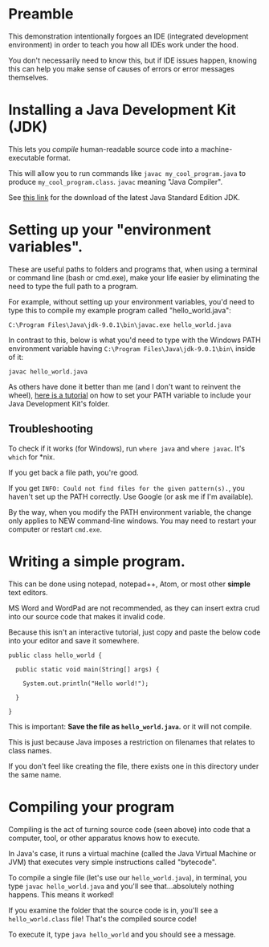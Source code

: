 # Preamble

This demonstration intentionally forgoes an IDE (integrated development
environment) in order to teach you how all IDEs work under the hood.

You don't necessarily need to know this, but if IDE issues happen, knowing this
can help you make sense of causes of errors or error messages themselves.

# Installing a Java Development Kit (JDK) 

This lets you *compile* human-readable source code into a machine-executable format.

This will allow you to run commands like `javac my_cool_program.java` to produce
`my_cool_program.class`. `javac` meaning "Java Compiler".

See [this
link](https://www.oracle.com/technetwork/java/javase/downloads/index.html) for
the download of the latest Java Standard Edition JDK.

# Setting up your "environment variables".

These are useful paths to folders and programs that, when using a terminal or
command line (bash or cmd.exe), make your life easier by eliminating the need to
type the full path to a program.

For example, without setting up your environment variables, you'd need to type
this to compile my example program called "hello_world.java":

`C:\Program Files\Java\jdk-9.0.1\bin\javac.exe hello_world.java`

In contrast to this, below is what you'd need to type with the Windows PATH
environment variable having `C:\Program Files\Java\jdk-9.0.1\bin\` inside of it:

`javac hello_world.java`

As others have done it better than me (and I don't want to reinvent the wheel),
[here is a tutorial](https://stackoverflow.com/a/36306623/4262535) on how to set your PATH variable to include your Java
Development Kit's folder.

## Troubleshooting

To check if it works (for Windows), run `where java` and `where javac`. It's
`which` for *nix.

If you get back a file path, you're good.

If you get `INFO: Could not find files for the given pattern(s).`, you haven't
set up the PATH correctly. Use Google (or ask me if I'm available).

By the way, when you modify the PATH environment variable, the change only
applies to NEW command-line windows. You may need to restart your computer or
restart `cmd.exe`.

# Writing a simple program.

This can be done using notepad, notepad++, Atom, or most other __simple__ text
editors.

MS Word and WordPad are not recommended, as they can insert extra crud into our
source code that makes it invalid code.

Because this isn't an interactive tutorial, just copy and paste the below code
into your editor and save it somewhere.

    public class hello_world {
    
      public static void main(String[] args) {
      
        System.out.println("Hello world!");
      
      }
      
    }
    
This is important: **Save the file as `hello_world.java`.** or it will not
compile.

This is just because Java imposes a restriction on filenames that relates to
class names.

If you don't feel like creating the file, there exists one in this directory
under the same name.

# Compiling your program

Compiling is the act of turning source code (seen above) into code that a
computer, tool, or other apparatus knows how to execute.

In Java's case, it runs a virtual machine (called the Java Virtual Machine or
JVM) that executes very simple instructions called "bytecode".

To compile a single file (let's use our `hello_world.java`), in terminal, you
type `javac hello_world.java` and you'll see that...absolutely nothing
happens. This means it worked!

If you examine the folder that the source code is in, you'll see a `hello_world.class` file! That's the compiled source code!

To execute it, type `java hello_world` and you should see a message.
